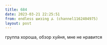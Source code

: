 ```yaml
---
title: 684
date: 2023-03-21 22:25:51
from: endless шизing ⍼ (channel1162404975)
layout: post
---
```


группа хороша, обзор хуйня, мне не нравится
